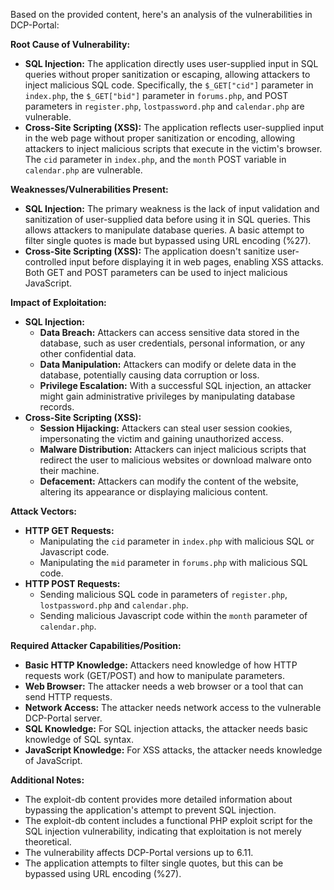 Based on the provided content, here's an analysis of the vulnerabilities in DCP-Portal:

**Root Cause of Vulnerability:**

*   **SQL Injection:** The application directly uses user-supplied input in SQL queries without proper sanitization or escaping, allowing attackers to inject malicious SQL code. Specifically, the `$_GET["cid"]` parameter in `index.php`, the `$_GET["bid"]` parameter in `forums.php`, and POST parameters in `register.php`, `lostpassword.php` and `calendar.php` are vulnerable.
*   **Cross-Site Scripting (XSS):** The application reflects user-supplied input in the web page without proper sanitization or encoding, allowing attackers to inject malicious scripts that execute in the victim's browser. The `cid` parameter in `index.php`, and the `month` POST variable in `calendar.php` are vulnerable.

**Weaknesses/Vulnerabilities Present:**

*   **SQL Injection:** The primary weakness is the lack of input validation and sanitization of user-supplied data before using it in SQL queries. This allows attackers to manipulate database queries. A basic attempt to filter single quotes is made but bypassed using URL encoding (%27).
*  **Cross-Site Scripting (XSS):** The application doesn't sanitize user-controlled input before displaying it in web pages, enabling XSS attacks. Both GET and POST parameters can be used to inject malicious JavaScript.

**Impact of Exploitation:**

*   **SQL Injection:**
    *   **Data Breach:** Attackers can access sensitive data stored in the database, such as user credentials, personal information, or any other confidential data.
    *   **Data Manipulation:** Attackers can modify or delete data in the database, potentially causing data corruption or loss.
    *   **Privilege Escalation:** With a successful SQL injection, an attacker might gain administrative privileges by manipulating database records.
*   **Cross-Site Scripting (XSS):**
    *   **Session Hijacking:** Attackers can steal user session cookies, impersonating the victim and gaining unauthorized access.
    *   **Malware Distribution:** Attackers can inject malicious scripts that redirect the user to malicious websites or download malware onto their machine.
    *   **Defacement:** Attackers can modify the content of the website, altering its appearance or displaying malicious content.

**Attack Vectors:**

*   **HTTP GET Requests:**
    *   Manipulating the `cid` parameter in `index.php` with malicious SQL or Javascript code.
    *  Manipulating the `mid` parameter in `forums.php` with malicious SQL code.
*   **HTTP POST Requests:**
    *   Sending malicious SQL code in parameters of `register.php`, `lostpassword.php` and `calendar.php`.
    *   Sending malicious Javascript code within the `month` parameter of `calendar.php`.

**Required Attacker Capabilities/Position:**

*   **Basic HTTP Knowledge:** Attackers need knowledge of how HTTP requests work (GET/POST) and how to manipulate parameters.
*   **Web Browser:** The attacker needs a web browser or a tool that can send HTTP requests.
*   **Network Access:** The attacker needs network access to the vulnerable DCP-Portal server.
*   **SQL Knowledge:** For SQL injection attacks, the attacker needs basic knowledge of SQL syntax.
*   **JavaScript Knowledge:** For XSS attacks, the attacker needs knowledge of JavaScript.

**Additional Notes:**

*   The exploit-db content provides more detailed information about bypassing the application's attempt to prevent SQL injection.
*   The exploit-db content includes a functional PHP exploit script for the SQL injection vulnerability, indicating that exploitation is not merely theoretical.
*   The vulnerability affects DCP-Portal versions up to 6.11.
* The application attempts to filter single quotes, but this can be bypassed using URL encoding (%27).